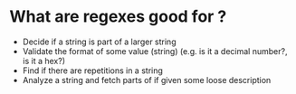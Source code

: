 # What are regexes good for ?


* Decide if a string is part of a larger string
* Validate the format of some value (string) (e.g. is it a decimal number?, is it a hex?)
* Find if there are repetitions in a string
* Analyze a string and fetch parts of if given some loose description


